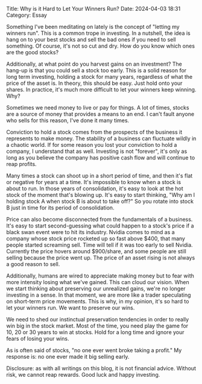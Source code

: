 Title: Why is it Hard to Let Your Winners Run? 
Date: 2024-04-03 18:31 
Category: Essay

Something I've been meditating on lately is the concept of "letting my winners run". This is a common trope in investing. In a nutshell, the idea is hang on to your best stocks and sell the bad ones if you need to sell something. Of course, it's not so cut and dry. How do you know which ones are the good stocks?

Additionally, at what point do you harvest gains on an investment? The hang-up is that you could sell a stock too early. This is a solid reason for long term investing, holding a stock for many years, regardless of what the price of the asset is. In theory, this should be easy. Just hold onto your shares. In practice, it's much more difficult to let your winners keep winning. Why?

Sometimes we need money to live or pay for things. A lot of times, stocks are a source of money that provides a means to an end. I can't fault anyone who sells for this reason, I've done it many times.

Conviction to hold a stock comes from the prospects of the business it represents to make money. The stability of a business can fluctuate wildly in a chaotic world. If for some reason you lost your conviction to hold a company, I understand that as well. Investing is not "forever", it's only as long as you believe the company has positive cash flow and will continue to reap profits.

Many times a stock can shoot up in a short period of time, and then it's flat or negative for years at a time. It's impossible to know when a stock is about to run. In those years of consolidation, it's easy to look at the hot stock of the moment that's blowing up. It's easy to start thinking, "Why am I holding stock A when stock B is about to take off?" So you rotate into stock B just in time for its period of consolidation.

Price can also become disconnected from the fundamentals of a business. It's easy to start second-guessing what could happen to a stock's price if a black swan event were to hit its industry. Nvidia comes to mind as a company whose stock price rocketed up so fast above $400, that many people started screaming sell. Time will tell if it was too early to sell Nvidia. Currently the price hovers around $900/share, and some people are still selling because the price went up. The price of an asset rising is not always a good reason to sell.

Additionally, humans are wired to appreciate making money but to fear with more intensity losing what we've gained. This can cloud our vision. When we start thinking about preserving our unrealized gains, we're no longer investing in a sense. In that moment, we are more like a trader speculating on short-term price movements. This is why, in my opinion, it's so hard to let your winners run. We want to preserve our wins.

We need to shed our instinctual preservation tendencies in order to really win big in the stock market. Most of the time, you need play the game for 10, 20 or 30 years to win at stocks. Hold for a long time and ignore your fears of losing your wins.

As is often said of stocks, "no one ever went broke taking a profit." My response is: no one ever made it big selling early. 

Disclosure: as with all writings on this blog, it is not financial advice. Without risk, we cannot reap rewards. Good luck and happy investing.
